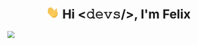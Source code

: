 <!--
**felixlosada/felixlosada** is a ✨ _special_ ✨ repository because its `README.md` (this file) appears on your GitHub profile.
-->

<h1 align="center"><img src="https://raw.githubusercontent.com/ABSphreak/ABSphreak/master/gifs/Hi.gif" width="30px" /> Hi <𝚍𝚎𝚟𝚜/>, I'm Felix </h1>

<!--
<p>🔭 I’m currently working on my Website!</p>
<p>🌱 I’m a Computer Science student</p>
-->




<a align="center" href="https://github.com/anuraghazra/github-readme-stats">
  <img align="center" src="https://github-readme-stats.vercel.app/api?username=felixlosada&show_icons=true&theme=tokyonight&count_private=true" />
</a>
